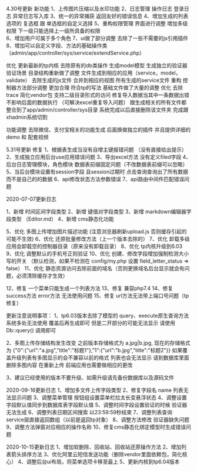 4.30号更新
新功能
1、上传图片压缩以及水印功能
2、日志管理 操作日志 登录日志 异常日志写入库
3、统一的异常捕获 返回友好的错误信息
4、增加生成的列表选项的 复选框 跟 单选框的自定义选择
5、重构权限管理 界面进行调整 增加多级权限 下一级只能选择上一级所具备的权限  
6、增加用户可属于多个角色
7、ui做了部分调整 去除了一些不需要的js引用插件
8、增加可以自定义字段、方法的基础操作类 （admin/app/controller/sys/service/extendService.php）

优化
更新最新的tp内核
去除原有的db类操作 生成model模型 生成独立的验证器 验证场景  目录结构重新做了调整  文件生成到相应的应用（service，model，validate）
去除生成的js文件 合并到相应的视图
所有生成的service文件 重构   控制器方法部分调整 更加合理 符合tp的写法
基础文件做了大量的调整 优化
去除trace
简化vendor包
支持二级目录形式的访问
修复导入数据当其中一条数据出错 不影响后面的数据执行 （可解决excel重复导入问题）
跟生成相关的所有文件都整合到了app/admin/controller/sys目录  系统完成以后直接删除该文件夹 完成跟xhadmin系统切割


功能调整
去除微信、支付宝相关的功能生成  后面换做独立的插件  并且提供详细的demo  和  配套视频



5.31号更新
修复
1、根据表生成当没有自增主键报错问题 （没有直接给出提示）
2、生成独立应用后台use应用错误问题
3、导出excel方法 没有定义filed字段
4、后台日志管理模块，角色模块 数据表前缀固定问题（不改数据表前缀可以忽略）
5、当后台模块设置有session字段 且session过期时  点击查询查询出了所有数据 而不是自己的的数据
6、api修改状态方法参数错误
7、api路由中间件匹配错误问题

2020-07-07更新日志

1、新增 时间区间字段类型
2、新增 键值对字段类型
3、新增 markdown编辑器字段类型 （Editor.md）
4、新增 cms静态化功能

5、优化 多图上传增加图片描述功能 (注意浏览器刷新upload.js 否则缓存引起的可能不生效)
6、优化 还原批量修改方法（上一个版本去除的）
7、优化 卸载多级应用会卸载空的控制器目录（原来没有卸载目录）
8、优化 tp内核升级到6.03
9、优化 调整默认的手机号正则验证
10、优化 创建、修改字段增加强制检测大小写的开关 （默认检测，如果不检测在 config/my.php 设置 field_letter_status => false）
11、优化 静态资源访问去除前面的域名（否则更换域名后台显示就会有问题，必须清除缓存才生效）

12、修复 一个菜单只能生成一个列表方法
13、修复 兼容php7.4
14、修复 success方法  error方法 无法使用问题
15、修复 url方法无法带上端口号问题（tp修复）


更新注意说明事项：
1、tp6.03版本去除了模型的 query、execute原生查询方法 系统多处无法使用 覆盖后再生成即可 但是二开部分的可能无法显示 请使用 Db::query() 调用即可

2、多图上传存储结构发生改变 之前版本存储格式为 a.jpg|b.jpg, 现在的存储格式为 {"0":{"url":"a.jpg","title":"标题1"},"1":{"url":"b.jpg","title":"标题2"}} 如果覆盖升级列表有多图显示的会不兼容以前的格式 列表也会无法显示 请到数据库里面删除多图内容 在重新上传  前端应用也需要做相应的更改

3、建议已经使用的版本不要升级、如需升级请先备份数据库以及源码文件   



2020-09-16更新日志
1、增加多文件上传字段类型
2、修复字段名 name 列表无法显示问题
3、调整菜单管理 按钮组设置菜单栏拉太长变悬浮状态
4、调整设置字段默认值同步到数据库表字段默认值
5、调整时间字段设置验证的时候  验证器无法生成
6、调整列表日期区间搜索 以23:59:59秒结束
7、调整列表查询 service层直接返回数组（以前是返回tp对象）
8、调整方法修改 验证器缺失问题
9、调整方法弹窗对应相应的操作名称
10、修复cms静态化绑定模型时生成错误问题


2020-10-15更新日志
1、增加软删除、回收站、回收站还原操作方法
2、增加列表箭头排序方法
3、优化阿里云短信发送功能（删除vendor里面依赖包，简化核心）
4、调整后台ui布局，将菜单选项卡移至最上
5、更新内核到tp6.04版本
